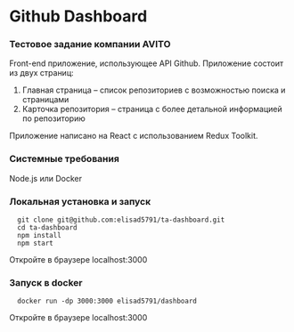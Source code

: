 # Github Dashboard

### Тестовое задание компании AVITO

Front-end приложение, использующее API Github. Приложение состоит из двух страниц:

1. Главная страница – список репозиториев с возможностью поиска и страницами
2. Карточка репозитория – страница с более детальной информацией по репозиторию

Приложение написано на React с использованием Redux Toolkit.

### Системные требования

Node.js или Docker

### Локальная установка и запуск

```
  git clone git@github.com:elisad5791/ta-dashboard.git
  cd ta-dashboard
  npm install
  npm start
```
  
Откройте в браузере localhost:3000

### Запуск в docker

```
  docker run -dp 3000:3000 elisad5791/dashboard
```

Откройте в браузере localhost:3000
